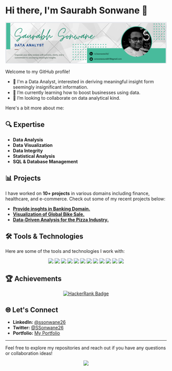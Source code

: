 # Hi there, I'm Saurabh Sonwane 👋

![Header](https://github.com/SSonwane26/SSonwane26.github.io/blob/main/images/Screenshot%202024-06-01%20134615.png)

Welcome to my GitHub profile! 
- 👀 I'm a Data Analyst, interested in deriving meaningful insight form seemingly insignificant information.
- 🌱 I’m currently learning how to boost businesses using data.
- 💞️ I’m looking to collaborate on data analytical kind.
  
Here's a bit more about me:

## 🔍 Expertise

- **Data Analysis**
- **Data Visualization**
- **Data Integrity**
- **Statistical Analysis**
- **SQL & Database Management**

## 📊 Projects

I have worked on **10+ projects** in various domains including finance, healthcare, and e-commerce. Check out some of my recent projects below:

- **[Provide insghts in Banking Domain.](https://github.com/SSonwane26/DataProjectChallenges/blob/main/CodeBasicsResumeProjectChallenge%238/README.md#about-project)** 
- **[Visualization of Global Bike Sale.](https://github.com/SSonwane26/BikeSales/blob/main/README.md#about-project)** 
- **[Data-Driven Analysis for the Pizza Industry.](https://github.com/SSonwane26/Pizza_Place_Sales/blob/main/README.md#about-project)** 

## 🛠 Tools & Technologies

Here are some of the tools and technologies I work with:

<p align="center">
  <img src="https://img.shields.io/badge/-PowerBI-F2C811?style=for-the-badge&logo=power-bi&logoColor=black"/>
  <img src="https://img.shields.io/badge/-Excel-217346?style=for-the-badge&logo=microsoft-excel&logoColor=white"/>
  <img src="https://img.shields.io/badge/-PostgreSQL-336791?style=for-the-badge&logo=postgresql&logoColor=white"/>
  <img src="https://img.shields.io/badge/-MySQL-4479A1?style=for-the-badge&logo=mysql&logoColor=white"/>
  <img src="https://img.shields.io/badge/-MS%20SQL%20Server-CC2927?style=for-the-badge&logo=microsoft-sql-server&logoColor=white"/>
  <img src="https://img.shields.io/badge/-Jupyter-F37626?style=for-the-badge&logo=jupyter&logoColor=white"/>
  <img src="https://img.shields.io/badge/-Google%20Colab-F9AB00?style=for-the-badge&logo=google-colab&logoColor=white"/>
  <img src="https://img.shields.io/badge/-Google%20Data%20Studio-4285F4?style=for-the-badge&logo=google-data-studio&logoColor=white"/>
  <img src="https://img.shields.io/badge/-Python-3776AB?style=for-the-badge&logo=python&logoColor=white"/>
  <img src="https://img.shields.io/badge/-Statistics-000000?style=for-the-badge&logoColor=white"/>
  <img src="https://img.shields.io/badge/-Machine%20Learning-FF6F00?style=for-the-badge&logoColor=white"/>
  <img src="https://img.shields.io/badge/-Kaggle-20BEFF?style=for-the-badge&logo=kaggle&logoColor=white"/>
</p>

## 🏆 Achievements

<p align="center">
  <a href="https://www.hackerrank.com/profile/sonwanesaurabh11">
    <img src="https://img.shields.io/badge/-HackerRank-2EC866?style=for-the-badge&logo=HackerRank&logoColor=white" alt="HackerRank Badge"/>
  </a>
  <!---
  <a href="https://leetcode.com/your_leetcode_username">
    <img src="https://img.shields.io/badge/-LeetCode-FFA116?style=for-the-badge&logo=LeetCode&logoColor=white" alt="LeetCode Badge"/>
  </a>
  --->
</p>

## 🌐 Let's Connect

- **LinkedIn:** [@ssonwane26](https://www.linkedin.com/in/ssonwane26/)
- **Twitter:** [@SSonwane26](https://x.com/SSonwane26)
- **Portfolio:** [My Portfolio](https://ssonwane26.github.io/)

---

Feel free to explore my repositories and reach out if you have any questions or collaboration ideas!

<p align="center">
  <img src="https://komarev.com/ghpvc/?username=SSonwane26&color=2a9d8f&style=flat-square&label=PROFILE+VIEWS&base=1000"/>
</p>


<!---
SSonwane26/SSonwane26 is a ✨ special ✨ repository because its `README.md` (this file) appears on your GitHub profile.
You can click the Preview link to take a look at your changes.
--->
